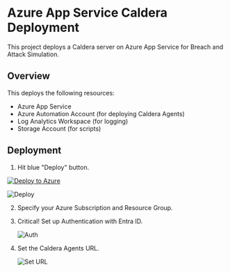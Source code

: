 # Azure App Service Caldera Deployment

This project deploys a Caldera server on Azure App Service for Breach and Attack Simulation.

## Overview

This deploys the following resources:

- Azure App Service 
- Azure Automation Account (for deploying Caldera Agents)
- Log Analytics Workspace (for logging)
- Storage Account (for scripts)

## Deployment

1. Hit blue "Deploy" button.

[![Deploy to Azure](https://aka.ms/deploytoazurebutton)](https://portal.azure.com/#create/Microsoft.Template/uri/[https%3A%2F%2Fraw.githubusercontent.com%2FAzure%2Fazure-quickstart-templates%2Fmaster%2Fquickstarts%2Fmicrosoft.storage%2Fstorage-account-create%2Fazuredeploy.json](https://portal.azure.com/#create/Microsoft.Template/uri/https%3A%2F%2Fraw.githubusercontent.com%2Fmsdirtbag%2FMicrosoftPurpleTeamToolkit%2Fmain%2Fcaldera-ASE%2Fcalderaase.json))

   ![Deploy](./images/clone-repo.png)

2. Specify your Azure Subscription and Resource Group.

3. Critical! Set up Authentication with Entra ID.

   ![Auth](./images/navigate-directory.png)

4. Set the Caldera Agents URL.

   ![Set URL](./images/navigate-directory.png)   

